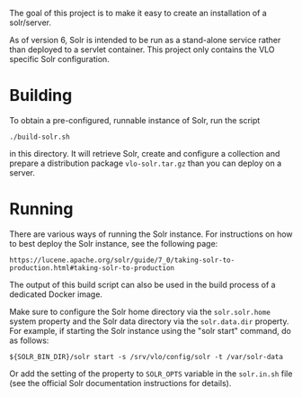 The goal of this project is to make it easy to create an installation of a solr/server.

As of version 6, Solr is intended to be run as a stand-alone service rather than deployed
to a servlet container. This project only contains the VLO specific Solr configuration.

# Building

To obtain a pre-configured, runnable instance of Solr, run the script

	./build-solr.sh

in this directory. It will retrieve Solr, create and configure a collection and prepare
a distribution package `vlo-solr.tar.gz` than you can deploy on a server. 

# Running

There are various ways of running the Solr instance. For instructions on how to best 
deploy the Solr instance, see the following page:

	https://lucene.apache.org/solr/guide/7_0/taking-solr-to-production.html#taking-solr-to-production

The output of this build script can also be used in the build process of a dedicated 
Docker image.

Make sure to configure the Solr home directory via the `solr.solr.home` system property
and the Solr data directory via the `solr.data.dir` property.
For example, if starting the Solr instance using the "solr start" command, do as follows:

	${SOLR_BIN_DIR}/solr start -s /srv/vlo/config/solr -t /var/solr-data

Or add the setting of the property to `SOLR_OPTS` variable in the `solr.in.sh` file (see 
the official Solr documentation instructions for details).
